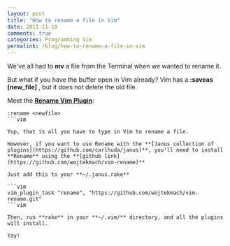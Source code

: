 ```yaml
---
layout: post
title: "How to rename a file in Vim"
date: 2011-11-10
comments: true
categories: Programming Vim
permalink: /blog/how-to-rename-a-file-in-vim
---
```


We've all had to **mv** a file from the Terminal when we wanted to rename it.

But what if you have the buffer open in Vim already? Vim has a **:saveas [new_file]** , but it does not delete the old file.

Meet the **[Rename Vim Plugin](http://www.vim.org/scripts/script.php?script_id=1928)**:

```vim
:rename <newfile>
```vim

Yup, that is all you have to type in Vim to rename a file.

However, if you want to use Rename with the **[Janus collection of plugins](https://github.com/carlhuda/janus)**, you'll need to install **Rename** using the **[github link](https://github.com/wojtekmach/vim-rename)**

Just add this to your **~/.janus.rake**

```vim
vim_plugin_task "rename", "https://github.com/wojtekmach/vim-rename.git"
```vim

Then, run **rake** in your **~/.vim/** directory, and all the plugins will install.

Yay!
